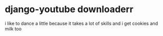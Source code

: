 # django-youtube downloaderr 
i like to dance a little because it takes a lot of skills and i get cookies and milk too
